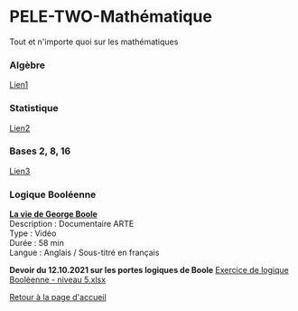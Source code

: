 # PELE-TWO-Mathématique
Tout et n'importe quoi sur les mathématiques

### Algèbre
[Lien1](url)

### Statistique
[Lien2](url)

### Bases 2, 8, 16
[Lien3](url)

### Logique Booléenne
[<b>La vie de George Boole</b>](https://www.youtube.com/watch?v=68RG57jOF0c)<br>
Description : Documentaire ARTE<br>
Type : Vidéo<br>
Durée : 58 min<br>
Langue : Anglais / Sous-titré en français<br>

<b>Devoir du 12.10.2021 sur les portes logiques de Boole</b>
[Exercice de logique Booléenne - niveau 5.xlsx](https://github.com/BKovsky/PELE-TWO-Mathematique/files/7324889/Exercice.de.logique.Booleenne.-.niveau.5.xlsx)


[Retour à la page d'accueil](https://bkovsky.github.io/PELE-TWO/)
